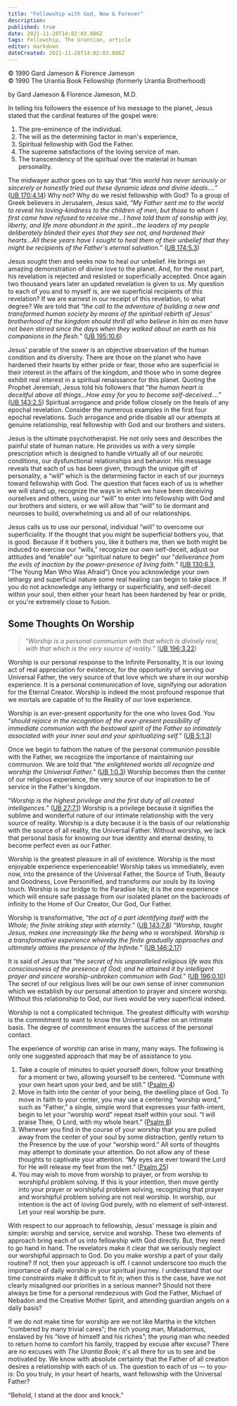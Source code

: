 ```yaml
---
title: "Fellowship with God, Now & Forever"
description: 
published: true
date: 2021-11-28T14:02:03.086Z
tags: Fellowship, The Urantian, article
editor: markdown
dateCreated: 2021-11-28T14:02:03.086Z
---
```


<p class="v-card v-sheet theme--light grey lighten-3 px-2">© 1990 Gard Jameson & Florence Jameson<br>© 1990 The Urantia Book Fellowship (formerly Urantia Brotherhood)</p>

by Gard Jameson & Florence Jameson, M.D.

In telling his followers the essence of his message to the planet, Jesus stated that the cardinal features of the gospel were:

1. The pre-eminence of the individual.
2. The will as the determining factor in man's experience,
3. Spiritual fellowship with God the Father.
4. The supreme satisfactions of the loving service of man.
5. The transcendency of the spiritual over the material in human personality.

The midwayer author goes on to say that “_this world has never seriously or sincerely or honestly tried out these dynamic ideas and divine ideals...._” ([UB 170:4.14](/en/The_Urantia_Book/170#p4_14)) Why not? Why do we resist fellowship with God? To a group of Greek believers in Jerusalem, Jesus said, “_My Father sent me to the world to reveal his loving-kindness to the children of men, but those to whom I first came have refused to receive me...I have told them of sonship with joy, liberty, and life more abundant in the spirit...the leaders of my people deliberately blinded their eyes that they see not, and hardened their hearts...All these years have I sought to heal them of their unbelief that they might be recipients of the Father's eternal salvation._” ([UB 174:5.3](/en/The_Urantia_Book/174#p5_3))

Jesus sought then and seeks now to heal our unbelief. He brings an amazing demonstration of divine love to the planet. And, for the most part, his revelation is rejected and resisted or superficially accepted. Once again two thousand years later an updated revelation is given to us. My question to each of you and to myself is, are we superficial recipients of this revelation? If we are earnest in our receipt of this revelation, to what degree? We are told that “_the call to the adventure of building a new and transformed human society by means of the spiritual rebirth of Jesus' brotherhood of the kingdom should thrill all who believe in him as men have not been stirred since the days when they walked about on earth as his companions in the flesh._” ([UB 195:10.6](/en/The_Urantia_Book/195#p10_6))

Jesus' parable of the sower is an objective observation of the human condition and its diversity. There are those on the planet who have hardened their hearts by either pride or fear, those who are superficial in their interest in the affairs of the kingdom, and those who in some degree exhibit real interest in a spiritual renaissance for this planet. Quoting the Prophet Jeremiah, Jesus told his followers that “_the human heart is deceitful above all things...How easy for you to become self-deceived...._” ([UB 143:2.5](/en/The_Urantia_Book/143#p2_5)) Spiritual arrogance and pride follow closely on the heals of any epochal revelation. Consider the numerous examples in the first four epochal revelations. Such arrogance and pride disable all our attempts at genuine relationship, real fellowship with God and our brothers and sisters.

Jesus is the ultimate psychotherapist. He not only sees and describes the painful state of human nature. He provides us with a very simple prescription which is designed to handle virtually all of our neurotic conditions, our dysfunctional relationships and behavior. His message reveals that each of us has been given, through the unique gift of personality, a “will” which is the determining factor in each of our journeys toward fellowship with God. The question that faces each of us is whether we will stand up, recognize the ways in which we have been deceiving ourselves and others, using our “will” to enter into fellowship with God and our brothers and sisters, or we will allow that “will” to lie dormant and neuroses to build, overwhelming us and all of our relationships.

Jesus calls us to use our personal, individual “will” to overcome our superficiality. If the thought that you might be superficial bothers you, that is good. Because if it bothers you, like it bothers me, then we both might be induced to exercise our “wills,” recognize our own self-deceit, adjust our attitudes and “enable” our “spiritual nature to begin” our “_deliverance from the evils of inaction by the power-presence of living faith._” ([UB 130:6.3](/en/The_Urantia_Book/130#p6_3), “The Young Man Who Was Afraid”) Once you acknowledge your own lethargy and superficial nature some real healing can begin to take place. If you do not acknowledge any lethargy or superficiality, and self-deceit within your soul, then either your heart has been hardened by fear or pride, or you're extremely close to fusion.

## Some Thoughts On Worship

> “_Worship is a personal communion with that which is divinely real, with that which is the very source of reality._” ([UB 196:3.22](/en/The_Urantia_Book/196#p3_22))

Worship is our personal response to the Infinite Personality, It is our loving act of real appreciation for existence, for the opportunity of serving our Universal Father, the very source of that love which we share in our worship experience. It is a personal communication of love, signifying our adoration for the Eternal Creator. Worship is indeed the most profound response that we mortals are capable of to the Reality of our love experience.

Worship is an ever-present opportunity for the one who loves God. You “_should rejoice in the recognition of the ever-present possibility of immediate communion with the bestowal spirit of the Father so intimately associated with your inner soul and your spiritualizing self._” ([UB 5:1.3](/en/The_Urantia_Book/5#p1_3))

Once we begin to fathom the nature of the personal communion possible with the Father, we recognize the importance of maintaining our communion. We are told that “_the enlightened worlds all recognize and worship the Universal Father._” ([UB 1:0.3](/en/The_Urantia_Book/1#p0_3)) Worship becomes then the center of our religious experience, the very source of our inspiration to be of service in the Father's kingdom.

“_Worship is the highest privilege and the first duty of all created intelligences._” ([UB 27:7.1](/en/The_Urantia_Book/27#p7_1)) Worship is a privilege because it signifies the sublime and wonderful nature of our intimate relationship with the very source of reality. Worship is a duty because it is the basis of our relationship with the source of all reality, the Universal Father. Without worship, we lack that personal basis for knowing our true identity and eternal destiny, to become perfect even as our Father.

Worship is the greatest pleasure in all of existence. Worship is the most enjoyable experience experienceable! Worship takes us immediately, even now, into the presence of the Universal Father, the Source of Truth, Beauty and Goodness, Love Personified, and transforms our souls by its loving touch. Worship is our bridge to the Paradise Isle; it is the one experience which will ensure safe passage from our isolated planet on the backroads of infinity to the Home of Our Creator, Our God, Our Father.

Worship is transformative, “_the act of a part identifying itself with the Whole; the finite striking step with eternity._” ([UB 143:7.8](/en/The_Urantia_Book/143#p7_8)) “_Worship, taught Jesus, makes one increasingly like the being who is worshiped. Worship is a transformative experience whereby the finite gradually approaches and ultimately attains the presence of the Infinite._” ([UB 146:2.17](/en/The_Urantia_Book/146#p2_17))

It is said of Jesus that “_the secret of his unparalleled religious life was this consciousness of the presence of God; and he attained it by intelligent prayer and sincere worship-unbroken communion with God._” ([UB 196:0.10](/en/The_Urantia_Book/196#p0_10)) The secret of our religious lives will be our own sense of inner communion which we establish by our personal attention to prayer and sincere worship. Without this relationship to God, our lives would be very superficial indeed.

Worship is not a complicated technique. The greatest difficulty with worship is the commitment to want to know the Universal Father on an intimate basis. The degree of commitment ensures the success of the personal contact.

The experience of worship can arise in many, many ways. The following is only one suggested approach that may be of assistance to you.

1. Take a couple of minutes to quiet yourself down, follow your breathing for a moment or two, allowing yourself to be centered. “Commune with your own heart upon your bed, and be still.” ([Psalm 4](/en/Bible/Psalms/4))
2. Move in faith into the center of your being, the dwelling place of God. To move in faith to your center, you may use a centering “worship word,” such as “Father,” a single, simple word that expresses your faith-intent, begin to let your “worship word” repeat itself within your soul. “I will praise Thee, O Lord, with my whole heart.” ([Psalm 8](/en/Bible/Psalms/8))
3. Whenever you find in the course of your worship that you are pulled away from the center of your soul by some distraction, gently return to the Presence by the use of your “worship word.” All sorts of thoughts may attempt to dominate your attention. Do not allow any of these thoughts to captivate your attention. “My eyes are ever toward the Lord for He will release my feet from the net.” ([Psalm 25](/en/Bible/Psalms/25))
4. You may wish to move from worship to prayer, or from worship to worshipful problem solving. If this is your intention, then move gently into your prayer or worshipful problem solving, recognizing that prayer and worshipful problem solving are not real worship. In worship, our intention is the act of loving God purely, with no element of self-interest. Let your real worship be pure.

With respect to our approach to fellowship, Jesus' message is plain and simple: worship and service, service and worship. These two elements of approach bring each of us into fellowship with God directly. But, they need to go hand in hand. The revelators make it clear that we seriously neglect our worshipful approach to God. Do you make worship a part of your daily routine? If not, then your approach is off. I cannot underscore too much the importance of daily worship in your spiritual journey. I understand that our time constraints make it difficult to fit in; when this is the case, have we not clearly misaligned our priorities in a serious manner? Should not there always be time for a personal rendezvous with God the Father, Michael of Nebadon and the Creative Mother Spirit, and attending guardian angels on a daily basis?

If we do not make time for worship are we not like Martha in the kitchen “cumbered by many trivial cares”; the rich young man, Matadormus, enslaved by his “love of himself and his riches”; the young man who needed to return home to comfort his family, trapped by excuse after excuse? There are no excuses with _The Urantia Book_; it's all there for us to see and be motivated by. We know with absolute certainty that the Father of all creation desires a relationship with each of us. The question to each of us — to you-is: Do you truly, in your heart of hearts, want fellowship with the Universal Father?

“Behold, I stand at the door and knock.”